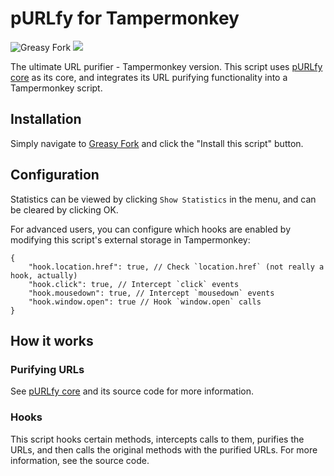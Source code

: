 # pURLfy for Tampermonkey

![Greasy Fork](https://img.shields.io/greasyfork/dt/492480) [![](https://img.shields.io/badge/Crazy%20Thur.-V%20me%2050-red?logo=kfc)](https://greasyfork.org/rails/active_storage/blobs/redirect/eyJfcmFpbHMiOnsibWVzc2FnZSI6IkJBaHBBaWZvIiwiZXhwIjpudWxsLCJwdXIiOiJibG9iX2lkIn19--10e04ed7ed56ae18d22cec6d675b34fd579cecab/wechat.jpeg?locale=zh-CN)

The ultimate URL purifier - Tampermonkey version. This script uses [pURLfy core](https://github.com/PRO-2684/pURLfy) as its core, and integrates its URL purifying functionality into a Tampermonkey script.

## Installation

Simply navigate to [Greasy Fork](https://greasyfork.org/scripts/492480) and click the "Install this script" button.

## Configuration

Statistics can be viewed by clicking `Show Statistics` in the menu, and can be cleared by clicking OK.

For advanced users, you can configure which hooks are enabled by modifying this script's external storage in Tampermonkey:

```jsonc
{
    "hook.location.href": true, // Check `location.href` (not really a hook, actually)
    "hook.click": true, // Intercept `click` events
    "hook.mousedown": true, // Intercept `mousedown` events
    "hook.window.open": true // Hook `window.open` calls
}
```

## How it works

### Purifying URLs

See [pURLfy core](https://github.com/PRO-2684/pURLfy) and its source code for more information.

### Hooks

This script hooks certain methods, intercepts calls to them, purifies the URLs, and then calls the original methods with the purified URLs. For more information, see the source code.
